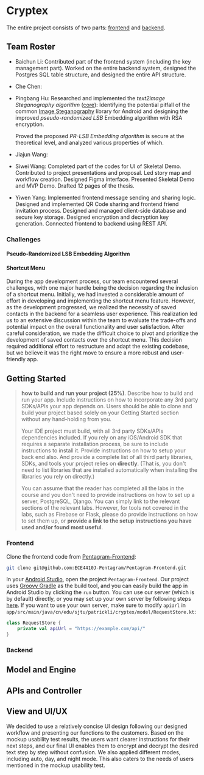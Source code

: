 # Cryptex

The entire project consists of two parts: [frontend](https://github.com/ECE4410J-Pentagram/Pentagram-Frontend) and [backend](https://github.com/ECE4410J-Pentagram/Pentagram-Backend).

## Team Roster

- Baichun Li: Contributed part of the frontend system (including the key management part). Worked on the entire backend system, designed the Postgres SQL table structure, and designed the entire API structure.
- Che Chen: 
- Pingbang Hu: Researched and implemented the *text2image Steganography algorithm* ([core](https://github.com/ECE4410J-Pentagram/Pentagram-Frontend/tree/main/app/src/main/java/cn/edu/sjtu/patrickli/cryptex/model/core)): Identifying the potential pitfall of the common [Image Steganography](https://github.com/aagarwal1012/Image-Steganography-Library-Android) library for Android and designing the improved *pseudo-randomized LSB* Embedding algorithm with RSA encryption. 

  Proved the proposed *PR-LSB Embedding algorithm* is secure at the theoretical level, and analyzed various properties of which.
- Jiajun Wang: 
- Siwei Wang: Completed part of the codes for UI of Skeletal Demo. Contributed to project presentations and proposal. Led story map and workflow creation. Designed Figma interface. Presented Skeletal Demo and MVP Demo. Drafted 12 pages of the thesis.
- Yiwen Yang: Implemented frontend message sending and sharing logic. Designed and implemented QR Code sharing and frontend friend invitation process. Designed and managed client-side database and secure key storage. Designed encryption and decryption key generation. Connected frontend to backend using REST API.

### Challenges

#### Pseudo-Randomized LSB Embedding Algorithm

#### Shortcut Menu

During the app development process, our team encountered several challenges, with one major hurdle being the decision regarding the inclusion of a shortcut menu. Initially, we had invested a considerable amount of effort in developing and implementing the shortcut menu feature. However, as the development progressed, we realized the necessity of saved contacts in the backend for a seamless user experience. This realization led us to an extensive discussion within the team to evaluate the trade-offs and potential impact on the overall functionality and user satisfaction. After careful consideration, we made the difficult choice to pivot and prioritize the development of saved contacts over the shortcut menu. This decision required additional effort to restructure and adapt the existing codebase, but we believe it was the right move to ensure a more robust and user-friendly app.


## Getting Started

> **how to build and run your project (25%)**. Describe how to build and run your app. Include instructions on how to incorporate any 3rd party SDKs/APIs your app depends on. Users should be able to clone and build your project based solely on your Getting Started section without any hand-holding from you.
>
> Your IDE project must build, with all 3rd party SDKs/APIs dependencies included. If you rely on any iOS/Android SDK that requires a separate installation process, be sure to include instructions to install it. Provide instructions on how to setup your back end also.  And provide a complete list of all third party libraries, SDKs, and tools your project relies on **directly**. (That is, you don't need to list libraries that are installed automatically when installing the libraries you rely on directly.)
>
> You can assume that the reader has completed all the labs in the course and you don't need to provide instructions on how to set up a server, PostgreSQL, Django.  You can simply link to the relevant sections of the relevant labs. However, for tools not covered in the labs, such as Firebase or Flask, please do provide instructions on how to set them up, or **provide a link to the setup instructions you have used and/or found most useful**.

### Frontend

Clone the frontend code from [Pentagram-Frontend](https://github.com/ECE4410J-Pentagram/Pentagram-Frontend):
```bash
git clone git@github.com:ECE4410J-Pentagram/Pentagram-Frontend.git
```

In your [Android Studio](https://developer.android.com/studio), open the project `Pentagram-Frontend`. Our project uses [Groovy Gradle](https://developer.android.com/studio/build) as the build tool, and you can easily build the app in Android Studio by clicking the `run` button. You can use our server (which is by default) directly, or you may set up your own server by following steps [here](#backend). If you want to use your own server, make sure to modify `apiUrl` in `app/src/main/java/cn/edu/sjtu/patrickli/cryptex/model/RequestStore.kt`:
```kotlin
class RequestStore {
    private val apiUrl = "https://example.com/api/"
}
```

### Backend

## Model and Engine

## APIs and Controller

## View and UI/UX

We decided to use a relatively concise UI design following our designed workflow and presenting our functions to the customers. Based on the mockup usability test results, the users want clearer instructions for their next steps, and our final UI enables them to encrypt and decrypt the desired text step by step without confusion. We also applied different modes, including auto, day, and night mode. This also caters to the needs of users mentioned in the mockup usability test.

